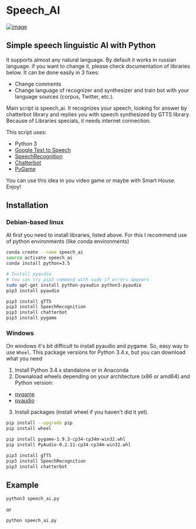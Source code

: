 # Speech_AI
[![image](https://habrastorage.org/files/b93/1f4/ed6/b931f4ed6905407f8d8869611c104cec.png)](https://youtu.be/ZziT4nQCjMk)

## Simple speech linguistic AI with Python

It supports almost any natural language. By default it works in russian language.
if you want to change it, please check documentation of libraries below.
It can be done easily in 3 fixes:
* Change comments
* Change language of recognizer and synthesizer and train bot with your language sources (corpus, Twitter, etc.).

Main script is speech_ai.
It recognizes your speech, looking for answer by chatterbot library and replies you with speech synthesized by GTTS library.
Because of Libraries specials, it needs internet connection.

This script uses:
* Python 3
* [Google Text to Speech](https://github.com/pndurette/gTTS)
* [SpeechRecognition](https://pypi.python.org/pypi/SpeechRecognition/)
* [Chatterbot](https://github.com/gunthercox/ChatterBot)
* [PyGame](https://www.pygame.org/lofi.html)


You can use this idea in you video game or maybe with Smart House.  
Enjoy!

## Installation

### Debian-based linux
At first you need to install libraries, listed above.
For this I recommend use of python environments (like conda environments)


```Bash
conda create --name speech_ai
source activate speech_ai
conda install python=3.5

# Install pyaudio
# You can try pip3 command with sudo if errors appears
sudo apt-get install python-pyaudio python3-pyaudio 
pip3 install pyaudio

pip3 install gTTS
pip3 install SpeechRecognition
pip3 install chatterbot
pip3 install pygame
```

### Windows
On windows it's bit difficult to install pyaudio and pygame. So, easy way to use `Wheel`. 
This package versions for Python 3.4.x, but you can download what you need

1. Install Python 3.4.x standalone or in Anaconda
2. Downaload wheels depending on your architecture (x86 or amd64) and Python version: 
 - [pygame](http://www.lfd.uci.edu/~gohlke/pythonlibs/#pygame)
 - [pyaudio](http://www.lfd.uci.edu/~gohlke/pythonlibs/#pyaudio)

3. Install packages (install wheel if you haven't did it yet).
```bash
pip install --upgrade pip
pip install wheel

pip install pygame-1.9.3-cp34-cp34m-win32.whl
pip install PyAudio‑0.2.11‑cp34‑cp34m‑win32.whl

pip3 install gTTS
pip3 install SpeechRecognition
pip3 install chatterbot
```

## Example
```
python3 speech_ai.py
```
or
```
python speech_ai.py
```


